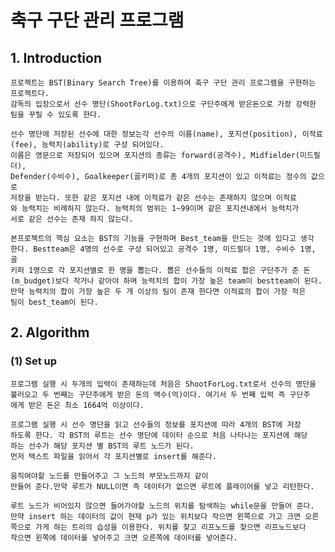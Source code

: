 축구 구단 관리 프로그램
=============

## 1. Introduction
    프로젝트는 BST(Binary Search Tree)를 이용하여 축구 구단 관리 프로그램을 구현하는 프로젝트다. 
    감독의 입장으로서 선수 명단(ShootForLog.txt)으로 구단주에게 받은돈으로 가장 강력한 팀을 꾸릴 수 있도록 한다.
    
    선수 명단에 저장된 선수에 대한 정보는각 선수의 이름(name), 포지션(position), 이적료(fee), 능력치(ability)로 구성 되어있다. 
    이름은 영문으로 저장되어 있으며 포지션의 종류는 forward(공격수), Midfielder(미드필더),
    Defender(수비수), Goalkeeper(골키퍼)로 총 4개의 포지션이 있고 이적료는 정수의 값으로
    저장을 받는다. 또한 같은 포지션 내에 이적료가 같은 선수는 존재하지 않으며 이적료
    와 능력치는 비례하지 않는다. 능력치의 범위는 1~99이며 같은 포지션내에서 능력치가
    서로 같은 선수는 존재 하지 않는다.

    본프로젝트의 핵심 요소는 BST의 기능을 구현하며 Best_team을 만드는 것에 있다고 생각
    한다. Bestteam은 4명의 선수로 구성 되어있고 공격수 1명, 미드필더 1명, 수비수 1명, 골
    키퍼 1명으로 각 포지션별로 한 명을 뽑는다. 뽑은 선수들의 이적료 합은 구단주가 준 돈
    (m_budget)보다 작거나 같아야 하며 능력치의 합이 가장 높은 team이 bestteam이 된다.
    만약 능력치의 합이 가장 높은 두 개 이상의 팀이 존재 한다면 이적료의 합이 가장 적은
    팀이 best_team이 된다.

## 2. Algorithm

### (1) Set up
    프로그램 실행 시 두개의 입력이 존재하는데 처음은 ShootForLog.txt로서 선수의 명단을
    불러오고 두 번째는 구단주에게 받은 돈의 액수(억)이다. 여기서 두 번째 입력 즉 구단주
    에게 받은 돈은 최소 1664억 이상이다.

    프로그램 실행 시 선수 명단을 읽고 선수들의 정보를 포지션에 따라 4개의 BST에 저장
    하도록 한다. 각 BST의 루트는 선수 명단에 데이터 순으로 처음 나타나는 포지션에 해당
    하는 선수가 해당 포지션 별 BST의 루트 노드가 된다.
    먼저 텍스트 파일을 읽어서 각 포지션별로 insert를 해준다.

    움직여야할 노드를 만들어주고 그 노드의 부모노드까지 같이
    만들어 준다.만약 루트가 NULL이면 즉 데이터가 없으면 루트에 플레이어를 넣고 리턴한다.

    루트 노드가 비어있지 않으면 들어가야할 노드의 위치를 탐색하는 while문을 만들어 준다.
    만약 insert 하는 데이터의 값이 현재 p가 있는 위치보다 작으면 왼쪽으로 가고 크면 오른
    쪽으로 가게 하는 트리의 습성을 이용한다. 위치를 찾고 리프노드를 찾으면 리프노드보다
    작으면 왼쪽에 데이터를 넣어주고 크면 오른쪽에 데이터를 넣어준다.































